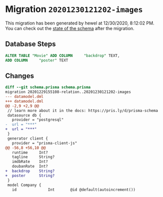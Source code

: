 # Migration `20201230121202-images`

This migration has been generated by hewel at 12/30/2020, 8:12:02 PM.
You can check out the [state of the schema](./schema.prisma) after the migration.

## Database Steps

```sql
ALTER TABLE "Movie" ADD COLUMN     "backdrop" TEXT,
ADD COLUMN     "poster" TEXT
```

## Changes

```diff
diff --git schema.prisma schema.prisma
migration 20201229155108-relation..20201230121202-images
--- datamodel.dml
+++ datamodel.dml
@@ -2,9 +2,9 @@
 // learn more about it in the docs: https://pris.ly/d/prisma-schema
 datasource db {
   provider = "postgresql"
-  url = "***"
+  url = "***"
 }
 generator client {
   provider = "prisma-client-js"
@@ -56,8 +56,10 @@
   runtime     Int?
   tagline     String?
   imdbRate    Int?
   doubanRate  Int?
+  backdrop    String?
+  poster      String?
 }
 model Company {
   id              Int       @id @default(autoincrement())
```


